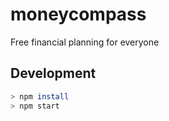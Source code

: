 # moneycompass
Free financial planning for everyone

## Development

```bash
> npm install
> npm start
```
